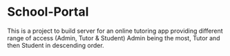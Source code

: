 # School-Portal
This is a project to build server for an online tutoring app providing different range of access (Admin, Tutor &amp; Student) Admin being the most, Tutor and then Student in descending order.
